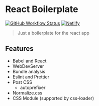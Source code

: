# React Boilerplate

[![GitHub Workflow Status](https://img.shields.io/github/workflow/status/OopsYao/react-boilerplate/CI?style=for-the-badge)](https://github.com/OopsYao/react-boilerplate/actions?query=workflow:CI)
[![Netlify](https://img.shields.io/netlify/fc126f84-c47d-4402-864e-ee09cd75b890?style=for-the-badge)](https://app.netlify.com/sites/suspicious-perlman-b77407/deploys)

> Just a boilerplate for the react app

## Features

- Babel and React
- WebDevServer
- Bundle analysis
- Eslint and Prettier
- Post CSS
  - autoprefixer
- Normalize.css
- CSS Module (supported by css-loader)
